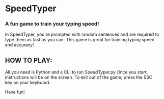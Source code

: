 # SpeedTyper
### A fun game to train your typing speed!

In SpeedTyper, you're prompted with random sentences and are required to type them as fast as you can.
This game is great for training typing speed and accuracy!

## HOW TO PLAY:
All you need is Python and a CLI to run SpeedTyper.py
Once you start, instructions will be on the screen.
To exit out of the game, press the ESC key on your keyboard.

Have fun!
